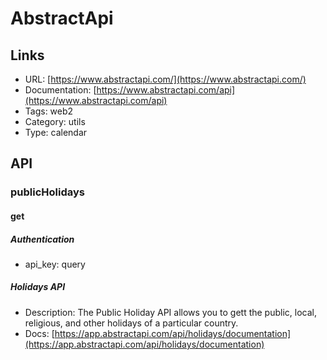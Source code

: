 # AbstractApi

## Links

* URL: [https://www.abstractapi.com/](https://www.abstractapi.com/)
* Documentation: [https://www.abstractapi.com/api](https://www.abstractapi.com/api)
* Tags: web2
* Category: utils
* Type: calendar

## API

### publicHolidays

#### get

##### Authentication

* api_key: query

##### Holidays API

* Description: The Public Holiday API allows you to gett the public, local, religious, and other holidays of a particular country.
* Docs: [https://app.abstractapi.com/api/holidays/documentation](https://app.abstractapi.com/api/holidays/documentation)

